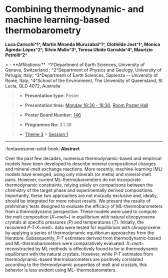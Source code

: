# Combining thermodynamic- and machine learning-based thermobarometry

**Luca Caricchi^1^, Martin Miranda Muruzabal^1^, Clothilde Jost^1^, Mónica Ágreda-López^2^, Silvio Mollo^3^, Teresa Ubide Garralda^4^, Maurizio Petrelli^2^**

<!-- more -->> - **Affiliations:**  ^1^Department of Earth Sciences, University of Geneva, Switzerland ; ^2^Department of Physics and Geology, University of Perugia, Italy; ^3^Department of Earth Sciences, Sapienza -- University of Rome, Italy; ^4^School of the Environment, The University of Queensland, St Lucia, QLD 4072, Australia 

> - **Presentation type:** Poster

> - **Presentation time:** [Monday 16:30 - 18:30](../sessions_comparison.md#__tabbed_1_6), [Room Poster Hall](../maps_venue.md#__tabbed_1_1)

> - **Poster Board Number:** [146](../map_poster_boards.md#monday)

> - **Programme No:** 3.1.38

> - [Theme 3](../theme3.md) > [Session 1](../sessions/session-3-1.md)

--- 

:fontawesome-solid-book: **Abstract**

Over the past few decades, numerous thermodynamic-based and empirical models have been developed to describe mineral compositional changes and mineral-melt exchange reactions. More recently, machine-learning (ML) models have emerged, using only minerals (or melts) and mineral-melt pairs. However, current ML-thermobarometers do not incorporate thermodynamic constraints, relying solely on comparisons between the chemistry of the target phase and experimentally derived compositions. Importantly, these two approaches are not mutually exclusive and, ideally, should be integrated for more robust results.
We present the results of preliminary tests designed to evaluate the efficacy of ML-thermobarometers from a thermodynamic perspective. These models were used to compute the melt composition (*X~melt~*) in equilibrium with natural clinopyroxene crystals at specific pressures (*P*) and temperatures (*T*). Initially, the recovered *P-T-X~melt~* data were tested for equilibrium with clinopyroxene by applying a series of thermodynamic equilibrium approaches from the literature. Subsequently, *P-T* estimates derived from thermodynamic-based and ML-thermobarometers were comparatively evaluated.
*X~melt~* reconstructed by ML methods is effectively found to be in thermodynamic equilibrium with the natural crystals. However, while *P-T* estimates from thermodynamic-based thermobarometers are positively correlated according to the thermodynamic properties of melt and crystals, this behavior is less evident using ML- thermobarometers.

